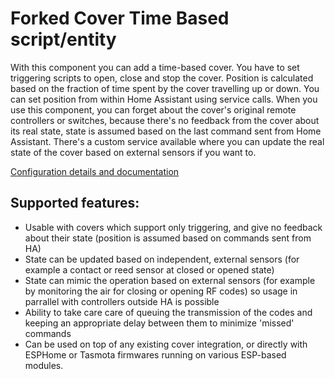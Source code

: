 # Forked Cover Time Based script/entity

With this component you can add a time-based cover. You have to set triggering scripts to open, close and stop the cover. Position is calculated based on the fraction of time spent by the cover travelling up or down. You can set position from within Home Assistant using service calls. When you use this component, you can forget about the cover's original remote controllers or switches, because there's no feedback from the cover about its real state, state is assumed based on the last command sent from Home Assistant. There's a custom service available where you can update the real state of the cover based on external sensors if you want to.

[Configuration details and documentation](https://github.com/nagyrobi/home-assistant-custom-components-cover-rf-time-based)

## Supported features:
- Usable with covers which support only triggering, and give no feedback about their state (position is assumed based on commands sent from HA)
- State can be updated based on independent, external sensors (for example a contact or reed sensor at closed or opened state)
- State can mimic the operation based on external sensors (for example by monitoring the air for closing or opening RF codes) so usage in parrallel with controllers outside HA is possible
- Ability to take care care of queuing the transmission of the codes and keeping an appropriate delay between them to minimize 'missed' commands
- Can be used on top of any existing cover integration, or directly with ESPHome or Tasmota firmwares running on various ESP-based modules.
